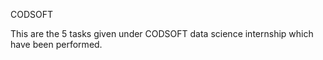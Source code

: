 CODSOFT

This are the 5 tasks given under CODSOFT data science internship which have been performed.
